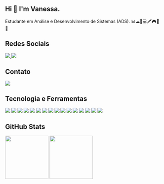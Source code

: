 ## Hi 👋 I'm Vanessa.
Estudante em Análise e Desenvolvimento de Sistemas (ADS). 📊☁📱💻🖍🎮📝🚀

Redes Sociais
----------
<a href="https://www.linkedin.com/in/vccortes/"> <img src = "https://img.shields.io/badge/LinkedIn-0077B5?style=for-the-badge&logo=linkedin&logoColor=white"> </a>
<a href="https://www.instagram.com/vccortes_/"> <img src = "https://img.shields.io/badge/Instagram-E4405F?style=for-the-badge&logo=instagram&logoColor=white"> </a>

Contato
------
<a href="mailto:vanessacuevascortes@hotmail.com"> <img src = "https://img.shields.io/badge/Microsoft_Outlook-0078D4?style=for-the-badge&logo=microsoft-outlook&logoColor=white"> </a>

Tecnologia e Ferramentas
----------
<img src="https://img.shields.io/badge/Python-14354C?style=for-the-badge&logo=python&logoColor=white"> <img src="https://img.shields.io/badge/Eclipse-2C2255?style=for-the-badge&logo=eclipse&logoColor=white"> <img src="https://img.shields.io/badge/HTML-239120?style=for-the-badge&logo=html5&logoColor=white"> <img src="https://img.shields.io/badge/HTML5-E34F26?style=for-the-badge&logo=html5&logoColor=white"> <img src="https://img.shields.io/badge/CSS-239120?&style=for-the-badge&logo=css3&logoColor=white"> <img src="https://img.shields.io/badge/CSS3-1572B6?style=for-the-badge&logo=css3&logoColor=white"> <img src="https://img.shields.io/badge/JavaScript-F7DF1E?style=for-the-badge&logo=javascript&logoColor=black"> <img src="https://img.shields.io/badge/Java-ED8B00?style=for-the-badge&logo=java&logoColor=white"> <img src="https://img.shields.io/badge/PowerBI-F2C811?style=for-the-badge&logo=Power%20BI&logoColor=white"> <img src="https://img.shields.io/badge/Microsoft_Excel-217346?style=for-the-badge&logo=microsoft-excel&logoColor=white"> <img src="https://img.shields.io/badge/Microsoft_PowerPoint-B7472A?style=for-the-badge&logo=microsoft-powerpoint&logoColor=white"> <img src="https://img.shields.io/badge/Microsoft_Office-D83B01?style=for-the-badge&logo=microsoft-office&logoColor=white"> <img src="https://img.shields.io/badge/Microsoft_SharePoint-0078D4?style=for-the-badge&logo=microsoft-sharepoint&logoColor=white">
<img src="https://img.shields.io/badge/Microsoft_Word-2B579A?style=for-the-badge&logo=microsoft-word&logoColor=white"> 
<img src="https://img.shields.io/badge/Kotlin-0095D5?&style=for-the-badge&logo=kotlin&logoColor=white">
<img src="https://img.shields.io/badge/Android-3DDC84?style=for-the-badge&logo=android&logoColor=white">

GitHub Stats
-----
<img height="140em" src="https://github-readme-stats-eight-theta.vercel.app/api?username=vccortes&show_icons=true&theme=dracula&include_all_commits=true&count_private=true"/> <img height="140em" src="https://github-readme-stats-eight-theta.vercel.app/api/top-langs/?username=vccortes&layout=compact&langs_count=8&theme=dracula"/>
